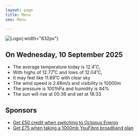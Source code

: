 ```yaml
---
layout: page
title: Menu
seo: Menu

---
```


![Logo](/images/logo.jpg){:width="832px"}

<!-- weather_marker starts -->
## On Wednesday, 10 September 2025

- The average temperature today is 12.4˚C,
- With highs of 12.77˚C and lows of 12.04˚C,
- It may feel like 11.89˚C with clear sky
- The wind speed is 2.68m/s and visibility is 10000m
- The pressure is 1001hPa and humidity is 84%
- The sun will rise at 05:36 and set at 18:33

<!-- weather_marker ends -->

## Sponsors

- [Get £50 credit when switching to Octopus Energy](https://bit.ly/3oD1nnS)
- [Get £75 when taking a 1000mb YouFibre broadband plan](https://aklam.io/91zWhU?)
